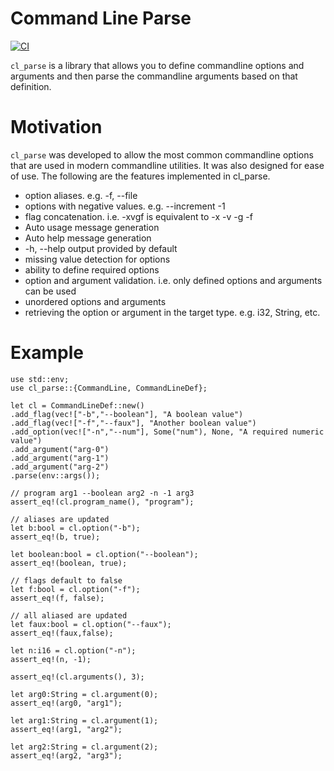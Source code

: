 # Command Line Parse

[![CI](https://github.com/exaxisllc/cl_parse/actions/workflows/test.yml/badge.svg)](https://github.com/exaxisllc/cl_parse/actions/workflows/test.yml)

`cl_parse` is a library that allows you to define commandline options and arguments and then
parse the commandline arguments based on that definition.

# Motivation

`cl_parse` was developed to allow the most common commandline options that are used in
modern commandline utilities. It was also designed for ease of use. The following are the features
implemented in cl_parse.

 - option aliases. e.g. -f, --file
 - options with negative values. e.g. --increment -1
 - flag concatenation. i.e. -xvgf  is equivalent to -x -v -g -f
 - Auto usage message generation
 - Auto help message generation
 - -h, --help output provided by default
 - missing value detection for options
 - ability to define required options
 - option and argument validation. i.e. only defined options and arguments can be used
 - unordered options and arguments
 - retrieving the option or argument in the target type. e.g. i32, String, etc.

# Example

```
use std::env;
use cl_parse::{CommandLine, CommandLineDef};

let cl = CommandLineDef::new()
.add_flag(vec!["-b","--boolean"], "A boolean value")
.add_flag(vec!["-f","--faux"], "Another boolean value")
.add_option(vec!["-n","--num"], Some("num"), None, "A required numeric value")
.add_argument("arg-0")
.add_argument("arg-1")
.add_argument("arg-2")
.parse(env::args());

// program arg1 --boolean arg2 -n -1 arg3
assert_eq!(cl.program_name(), "program");

// aliases are updated
let b:bool = cl.option("-b");
assert_eq!(b, true);

let boolean:bool = cl.option("--boolean");
assert_eq!(boolean, true);

// flags default to false
let f:bool = cl.option("-f");
assert_eq!(f, false);

// all aliased are updated
let faux:bool = cl.option("--faux");
assert_eq!(faux,false);

let n:i16 = cl.option("-n");
assert_eq!(n, -1);

assert_eq!(cl.arguments(), 3);

let arg0:String = cl.argument(0);
assert_eq!(arg0, "arg1");

let arg1:String = cl.argument(1);
assert_eq!(arg1, "arg2");

let arg2:String = cl.argument(2);
assert_eq!(arg2, "arg3");
```